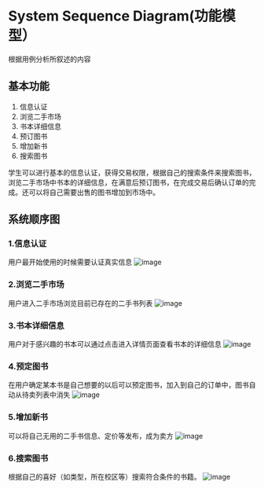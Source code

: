 ﻿# System Sequence Diagram(功能模型）根据用例分析所叙述的内容## 基本功能1.	信息认证2.	浏览二手市场3.	书本详细信息4.	预订图书5.	增加新书6.	搜索图书学生可以进行基本的信息认证，获得交易权限，根据自己的搜索条件来搜索图书，浏览二手市场中书本的详细信息，在满意后预订图书，在完成交易后确认订单的完成。还可以将自己需要出售的图书增加到市场中。## 系统顺序图### 1.信息认证用户最开始使用的时候需要认证真实信息![image](https://github.com/resisterdkdk/Mini-Program-for-used-books/raw/master/img/06-05-01.png)### 2.浏览二手市场用户进入二手市场浏览目前已存在的二手书列表![image](https://github.com/resisterdkdk/Mini-Program-for-used-books/raw/master/img/06-05-02.png)### 3.书本详细信息用户对于感兴趣的书本可以通过点击进入详情页面查看书本的详细信息![image](https://github.com/resisterdkdk/Mini-Program-for-used-books/raw/master/img/06-05-03.png)### 4.预定图书在用户确定某本书是自己想要的以后可以预定图书，加入到自己的订单中，图书自动从待卖列表中消失![image](https://github.com/resisterdkdk/Mini-Program-for-used-books/raw/master/img/06-05-04.png)### 5.增加新书可以将自己无用的二手书信息、定价等发布，成为卖方![image](https://github.com/resisterdkdk/Mini-Program-for-used-books/raw/master/img/06-05-05.png)### 6.搜索图书根据自己的喜好（如类型，所在校区等）搜索符合条件的书籍。![image](https://github.com/resisterdkdk/Mini-Program-for-used-books/raw/master/img/06-05-06.png)